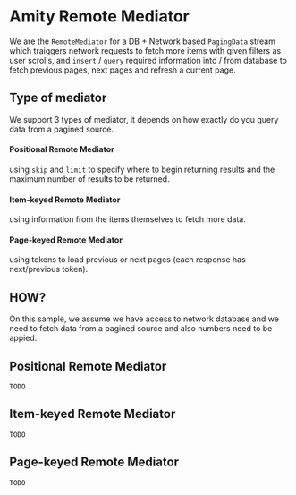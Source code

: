 # Amity Remote Mediator

We are the `RemoteMediator` for a DB + Network based `PagingData` stream which traiggers network requests to fetch more items with given filters as user scrolls, and `insert` / `query` required information into / from database to fetch previous pages, next pages and refresh a current page.

## Type of mediator

We support 3 types of mediator, it depends on how exactly do you query data from a pagined source.

#### Positional Remote Mediator

using `skip` and `limit` to specify where to begin returning results and the maximum number of results to be returned.

#### Item-keyed Remote Mediator

using information from the items themselves to fetch more data.

#### Page-keyed Remote Mediator

using tokens to load previous or next pages (each response has next/previous token).

## HOW?

On this sample, we assume we have access to network database and we need to fetch data from a pagined source and also numbers need to be appied.

## Positional Remote Mediator

```text
TODO
```

## Item-keyed Remote Mediator

```text
TODO
```

## Page-keyed Remote Mediator

```text
TODO
```
